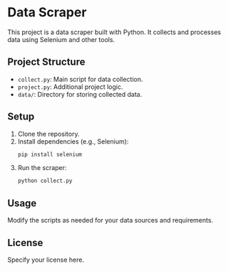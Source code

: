 # Data Scraper

This project is a data scraper built with Python. It collects and processes data using Selenium and other tools.

## Project Structure
- `collect.py`: Main script for data collection.
- `project.py`: Additional project logic.
- `data/`: Directory for storing collected data.

## Setup
1. Clone the repository.
2. Install dependencies (e.g., Selenium):
   ```sh
   pip install selenium
   ```
3. Run the scraper:
   ```sh
   python collect.py
   ```

## Usage
Modify the scripts as needed for your data sources and requirements.

## License
Specify your license here.
